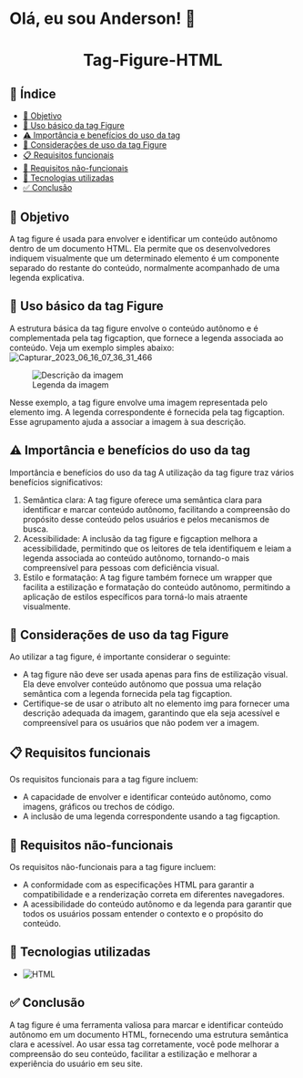 # Olá, eu sou Anderson! 👋
<h1 align="center"> Tag-Figure-HTML </h1>

## 🔗 Índice
* [🎯 Objetivo](#-objetivo)
* [📝 Uso básico da tag Figure](#-Uso-básico-da-tag-Figure)
* [⚠️ Importância e benefícios do uso da tag](#-Importância-e-benefícios-do-uso-tag-Figure)
* [📍 Considerações de uso da tag Figure](#-Considerações-de-uso-tag-Figure)
* [📋 Requisitos funcionais](#-requisitos-funcionais)
* [📍 Requisitos não-funcionais](#-requisitos-não-funcionais)
* [🔧 Tecnologias utilizadas](#-tecnologias-utilizadas)
*  [✅ Conclusão](#-conclusão)


## 🎯 Objetivo
A tag figure é usada para envolver e identificar um conteúdo autônomo dentro de um documento HTML. Ela permite que os desenvolvedores indiquem visualmente que um determinado elemento é um componente separado do restante do conteúdo, normalmente acompanhado de uma legenda explicativa.




## 📝 Uso básico da tag Figure
A estrutura básica da tag figure envolve o conteúdo autônomo e é complementada pela tag figcaption, que fornece a legenda associada ao conteúdo. Veja um exemplo simples abaixo:
![Capturar_2023_06_16_07_36_31_466](https://github.com/andersoncode55/Tag-figure-HTML/assets/61977421/6537c8a3-44c7-4cf1-8b2d-43870c930b9e)
<figure>
  <img src="caminho-da-imagem.jpg" alt="Descrição da imagem">
  <figcaption>Legenda da imagem</figcaption>
</figure>
Nesse exemplo, a tag figure envolve uma imagem representada pelo elemento img. A legenda correspondente é fornecida pela tag figcaption. Esse agrupamento ajuda a associar a imagem à sua descrição.




## ⚠️ Importância e benefícios do uso da tag
Importância e benefícios do uso da tag
A utilização da tag figure traz vários benefícios significativos:
<ol>
  <li>Semântica clara: A tag figure oferece uma semântica clara para identificar e marcar conteúdo autônomo, facilitando a compreensão do propósito desse conteúdo pelos usuários e pelos mecanismos de busca.</li>
  <li>Acessibilidade: A inclusão da tag figure e figcaption melhora a acessibilidade, permitindo que os leitores de tela identifiquem e leiam a legenda associada ao conteúdo autônomo, tornando-o mais compreensível para pessoas com deficiência visual.</li>
  <li>Estilo e formatação: A tag figure também fornece um wrapper que facilita a estilização e formatação do conteúdo autônomo, permitindo a aplicação de estilos específicos para torná-lo mais atraente visualmente.</li>
</ol>




## 📍 Considerações de uso da tag Figure
Ao utilizar a tag figure, é importante considerar o seguinte:
<ul>
  <li>A tag figure não deve ser usada apenas para fins de estilização visual. Ela deve envolver conteúdo autônomo que possua uma relação semântica com a legenda fornecida pela tag figcaption.</li>
  <li>Certifique-se de usar o atributo alt no elemento img para fornecer uma descrição adequada da imagem, garantindo que ela seja acessível e compreensível para os usuários que não podem ver a imagem.</li>
</ul>




## 📋 Requisitos funcionais
Os requisitos funcionais para a tag figure incluem:
<ul>
  <li>A capacidade de envolver e identificar conteúdo autônomo, como imagens, gráficos ou trechos de código.</li>
  <li>A inclusão de uma legenda correspondente usando a tag figcaption.</li>
</ul>


## 📍 Requisitos não-funcionais
Os requisitos não-funcionais para a tag figure incluem:
<ul>
  <li>A conformidade com as especificações HTML para garantir a compatibilidade e a renderização correta em diferentes navegadores.</li>
  <li>A acessibilidade do conteúdo autônomo e da legenda para garantir que todos os usuários possam entender o contexto e o propósito do conteúdo.</li>
</ul>



## 🔧 Tecnologias utilizadas
- ![HTML](https://img.shields.io/badge/HTML5-E34F26?style=for-the-badge&logo=html5&logoColor=white)


## ✅ Conclusão
A tag figure é uma ferramenta valiosa para marcar e identificar conteúdo autônomo em um documento HTML, fornecendo uma estrutura semântica clara e acessível. Ao usar essa tag corretamente, você pode melhorar a compreensão do seu conteúdo, facilitar a estilização e melhorar a experiência do usuário em seu site.







